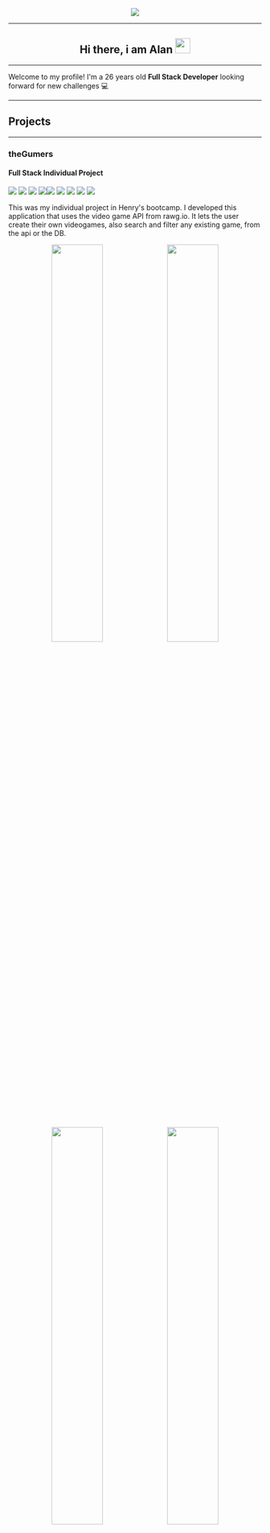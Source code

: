 <p align="center">
<img src="https://i.imgur.com/szZJrEU.png"/>
</p>

---

<h2 align="center">Hi there, i am Alan <img src="https://user-images.githubusercontent.com/42378118/110234147-e3259600-7f4e-11eb-95be-0c4047144dea.gif" width="30"></h2>

---

Welcome to my profile! I'm a 26 years old <b>Full Stack Developer</b> looking forward for new challenges 💻

---

## Projects 

---
### theGumers
#### Full Stack Individual Project
<img src = "https://img.shields.io/badge/-HTML5-E34F26?style=flat&logo=html5&logoColor=white"> <img src = "https://img.shields.io/badge/-CSS3-1572B6?style=flat&logo=css3&logoColor=white"> <img src="https://img.shields.io/badge/-React-000000?style=flat&logo=react&logoColor=00c8ff">
<img src="https://img.shields.io/badge/-Redux-764ABC?style=flat&logo=redux&logoColor=white "><img src="https://img.shields.io/badge/-Express.js-787878?style=flat"> <img src="https://img.shields.io/badge/-Node.js-3C873A?style=flat&logo=Node.js&logoColor=white"> <img src="https://img.shields.io/badge/-PostgreSQL-31648C?style=flat&logo=postgresql&logoColor=FFFFFF"> <img src="https://img.shields.io/badge/-Sequelize-399AF3?style=flat&logo=sequelize&logoColor=FFFFFF"> <img src="http://img.shields.io/badge/-Github-000000?style=flat&logo=github&logoColor=FFFFFF"> 


This was my individual project in Henry's bootcamp. I developed this application that uses the video game API from rawg.io. It lets the user create their own videogames, also search and filter any existing game, from the api or the DB.


<p align="center">
<img align="center" src="https://i.imgur.com/aDAfOoD.png" width="45%" />
<img align="center" src="https://i.imgur.com/YNufHZ1.png" width="45%" />
<img align="center" src="https://i.imgur.com/K8Uepoe.png" width="45%" />
<img align="center" src="https://i.imgur.com/iKi7WCI.png" width="45%" />
</p>

#### Repository link [here](https://github.com/AlanBVN/PI-Videogames)

---
## 🚀 Tech / soft skills: 

- React
- Javascript 
- Redux
- Express
- Sequelize
- PostgreSQL
- Javascript
- HTML5
- CSS3
- Sass
- Node.js
- GIT
- SCRUM
- Teamwork
- Proactive person
- autodidact
- communicative

---
## Contact 

<p align="center">
    <a href="https://www.linkedin.com/in/alan-bilvinas/">
      <img src='https://www.ckmperu.com/wp-content/uploads/2016/10/linkedin-logo.png' alt='linkedin' height='60'>
    </a>
      <a href="https://github.com/AlanBVN">
      <img src='https://cdn0.iconfinder.com/data/icons/shift-logotypes/32/Github-512.png' alt='github' height='60'>
    </a>
    <a href="https://api.whatsapp.com/send?phone=5491141448742">
      <img src='https://dise-in.com/wp-content/uploads/2018/11/whatsapp-logo-png-hd-2.png' alt='whatsapp' height='60'>
    </a>
  **Email:** alaan567@gmail.com
</p>
